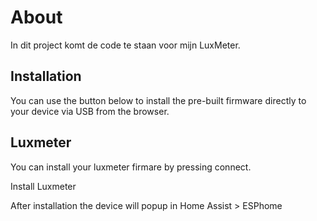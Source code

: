# About

In dit project komt de code te staan voor mijn LuxMeter.

## Installation

You can use the button below to install the pre-built firmware directly to your device via USB from the browser.

## Luxmeter

You can install your luxmeter firmare by pressing connect.

<esp-web-install-button manifest="./luxmeter/manifest.json"> Install Luxmeter</esp-web-install-button>

After installation the device will popup in Home Assist > ESPhome


<script type="module" src="https://unpkg.com/esp-web-tools@9/dist/web/install-button.js?module"></script>
